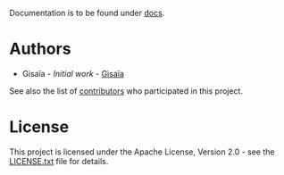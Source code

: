 Documentation is to be found under [docs](docs).

# Authors

- Gisaïa - *Initial work* - [Gisaïa](http://gisaia.fr/)

See also the list of [contributors](https://github.com/gisaia/ARLAS-Exploration-stack/graphs/contributors) who participated in this project.

# License

This project is licensed under the Apache License, Version 2.0 - see the [LICENSE.txt](LICENSE.txt) file for details.
